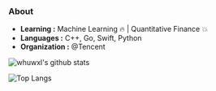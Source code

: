 ### About

- **Learning :** Machine Learning :fire: | Quantitative Finance :boom:
- **Languages :** C++, Go, Swift, Python
- **Organization :** @Tencent

![whuwxl's github stats](https://github-readme-stats-whuwxl.vercel.app/api?username=whuwxl&show_icons=true&theme=transparent)

![Top Langs](https://github-readme-stats-whuwxl.vercel.app/api/top-langs/?username=whuwxl&layout=compact&theme=transparent)
